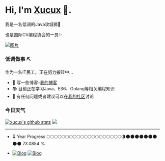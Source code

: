 <!--<a href="https://xucux.github.io" target="_blank"><img align="right" width="400" src="https://cdn.jsdelivr.net/gh/xu-ux/static/img/blog/2021/cat.gif"></a>-->

# Hi, I'm [Xucux](https://xucux.github.io) 👋.

我是一名低调的Java攻城狮🦁

也是国际CV编程协会的一员✨

[![图片](https://mock.apifox.cn/m1/2137218-0-default/weather/test)](https://xucux.github.io)

### 低调做事 ⛏

作为一名IT民工，正在努力搬砖中...
- 🌱 写一些博客-[我的博客](https://xucux.github.io)
- 📚 目前正在学习Java、ES6、Golang等相关编程知识
- 💬 有任何问题或者建议可以在[我的社区](https://github.com/xucux/xucux/discussions)讨论


### 今日天气

<!--START_WEATHER-->

<!--END_WEATHER-->

[![xucux's github stats](https://github-readme-stats.vercel.app/api?username=xucux&show_icons=true&icon_color=0366d6&text_color=24292e&bg_color=ffffff&hide_title=true)](https://github.com/xu-ux/blog-crawl-admin)
![](https://github-readme-stats.vercel.app/api/top-langs/?username=xucux&layout=compact)

---
<!--START_SECTION:progressBar-->

- ⏳ Year Progress  🌕🌕🌕🌕🌕🌕🌕🌕🌕🌕🌕🌕🌕🌕🌕🌕🌕🌕🌕🌕🌗🌑🌑🌑🌑🌑🌑🌑🌑🌑  73.0854 %

<!--END_SECTION:progressBar-->

- 
    [![Blog](https://img.shields.io/badge/Blog-博客园-blue?logo=Blogger&logoColor=white)](https://www.cnblogs.com/xu-ux/)
    [![Blog](https://img.shields.io/badge/Blog-CSDN-red?logo=Blogger&logoColor=red)](https://blog.csdn.net/qq_35341203)



<!--
**xucux/xucux** is a ✨ _special_ ✨ repository because its `README.md` (this file) appears on your GitHub profile.

Here are some ideas to get you started:
- 🔭 I’m currently working on a Java project
- 🌱 I’m currently learning golang and javascipt ES6
- 🔭 I’m currently working on ...
- 🌱 I’m currently learning ...
- 👯 I’m looking to collaborate on ...
- 🤔 I’m looking for help with ...
- 💬 Ask me about ...
- 📫 How to reach me: ...
- 😄 Pronouns: ...
- ⚡ Fun fact: ...
-->
